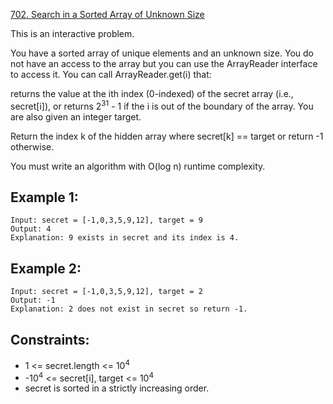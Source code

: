 [702. Search in a Sorted Array of Unknown Size](https://leetcode-cn.com/problems/search-in-a-sorted-array-of-unknown-size/)

This is an interactive problem.

You have a sorted array of unique elements and an unknown size. You do not have an access to the array but you can use the ArrayReader interface to access it. You can call ArrayReader.get(i) that:

returns the value at the ith index (0-indexed) of the secret array (i.e., secret[i]), or
returns 2<sup>31</sup> - 1 if the i is out of the boundary of the array.
You are also given an integer target.

Return the index k of the hidden array where secret[k] == target or return -1 otherwise.

You must write an algorithm with O(log n) runtime complexity.

## Example 1:
```
Input: secret = [-1,0,3,5,9,12], target = 9
Output: 4
Explanation: 9 exists in secret and its index is 4.
```

## Example 2:
```
Input: secret = [-1,0,3,5,9,12], target = 2
Output: -1
Explanation: 2 does not exist in secret so return -1.
```

## Constraints:
* 1 <= secret.length <= 10<sup>4</sup>
* -10<sup>4</sup> <= secret[i], target <= 10<sup>4</sup>
* secret is sorted in a strictly increasing order.
